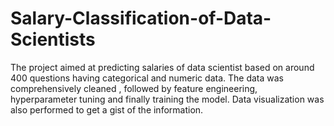 # Salary-Classification-of-Data-Scientists
The project aimed at predicting salaries of data scientist based on around 400 questions having categorical and numeric data. The data was comprehensively cleaned , followed by feature engineering, hyperparameter tuning and finally training the model. Data visualization was also performed to get a gist of the information. 
